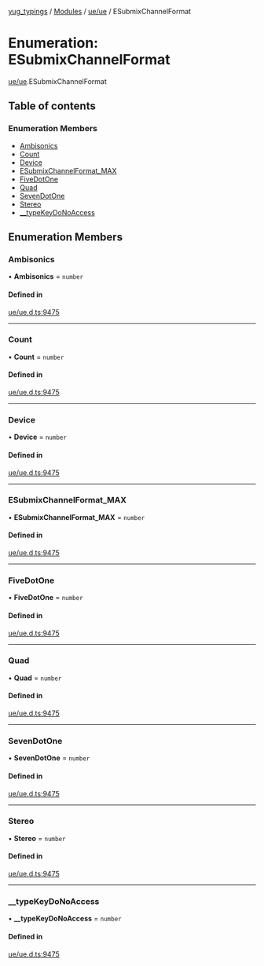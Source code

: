 [yug_typings](../README.md) / [Modules](../modules.md) / [ue/ue](../modules/ue_ue.md) / ESubmixChannelFormat

# Enumeration: ESubmixChannelFormat

[ue/ue](../modules/ue_ue.md).ESubmixChannelFormat

## Table of contents

### Enumeration Members

- [Ambisonics](ue_ue.ESubmixChannelFormat.md#ambisonics)
- [Count](ue_ue.ESubmixChannelFormat.md#count)
- [Device](ue_ue.ESubmixChannelFormat.md#device)
- [ESubmixChannelFormat\_MAX](ue_ue.ESubmixChannelFormat.md#esubmixchannelformat_max)
- [FiveDotOne](ue_ue.ESubmixChannelFormat.md#fivedotone)
- [Quad](ue_ue.ESubmixChannelFormat.md#quad)
- [SevenDotOne](ue_ue.ESubmixChannelFormat.md#sevendotone)
- [Stereo](ue_ue.ESubmixChannelFormat.md#stereo)
- [\_\_typeKeyDoNoAccess](ue_ue.ESubmixChannelFormat.md#__typekeydonoaccess)

## Enumeration Members

### Ambisonics

• **Ambisonics** = `number`

#### Defined in

[ue/ue.d.ts:9475](https://github.com/YugMetaverse/yug_typings/blob/25cad34/ue/ue.d.ts#L9475)

___

### Count

• **Count** = `number`

#### Defined in

[ue/ue.d.ts:9475](https://github.com/YugMetaverse/yug_typings/blob/25cad34/ue/ue.d.ts#L9475)

___

### Device

• **Device** = `number`

#### Defined in

[ue/ue.d.ts:9475](https://github.com/YugMetaverse/yug_typings/blob/25cad34/ue/ue.d.ts#L9475)

___

### ESubmixChannelFormat\_MAX

• **ESubmixChannelFormat\_MAX** = `number`

#### Defined in

[ue/ue.d.ts:9475](https://github.com/YugMetaverse/yug_typings/blob/25cad34/ue/ue.d.ts#L9475)

___

### FiveDotOne

• **FiveDotOne** = `number`

#### Defined in

[ue/ue.d.ts:9475](https://github.com/YugMetaverse/yug_typings/blob/25cad34/ue/ue.d.ts#L9475)

___

### Quad

• **Quad** = `number`

#### Defined in

[ue/ue.d.ts:9475](https://github.com/YugMetaverse/yug_typings/blob/25cad34/ue/ue.d.ts#L9475)

___

### SevenDotOne

• **SevenDotOne** = `number`

#### Defined in

[ue/ue.d.ts:9475](https://github.com/YugMetaverse/yug_typings/blob/25cad34/ue/ue.d.ts#L9475)

___

### Stereo

• **Stereo** = `number`

#### Defined in

[ue/ue.d.ts:9475](https://github.com/YugMetaverse/yug_typings/blob/25cad34/ue/ue.d.ts#L9475)

___

### \_\_typeKeyDoNoAccess

• **\_\_typeKeyDoNoAccess** = `number`

#### Defined in

[ue/ue.d.ts:9475](https://github.com/YugMetaverse/yug_typings/blob/25cad34/ue/ue.d.ts#L9475)
